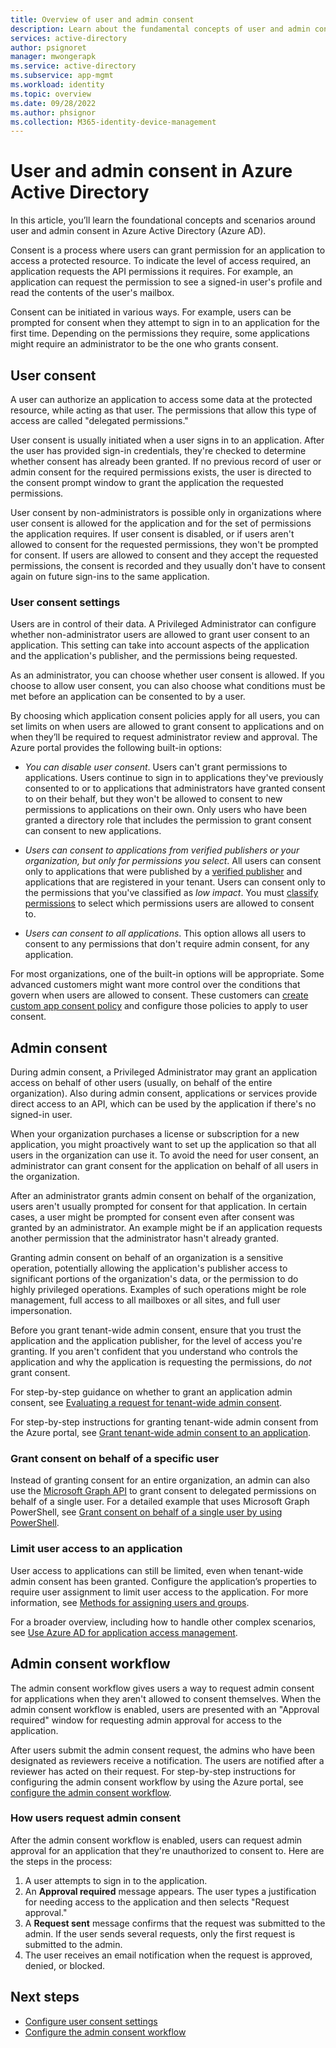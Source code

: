 ```yaml
---
title: Overview of user and admin consent
description: Learn about the fundamental concepts of user and admin consent in Azure AD
services: active-directory
author: psignoret
manager: mwongerapk
ms.service: active-directory
ms.subservice: app-mgmt
ms.workload: identity
ms.topic: overview
ms.date: 09/28/2022
ms.author: phsignor
ms.collection: M365-identity-device-management
---
```


# User and admin consent in Azure Active Directory

In this article, you’ll learn the foundational concepts and scenarios around user and admin consent in Azure Active Directory (Azure AD).

Consent is a process where users can grant permission for an application to access a protected resource. To indicate the level of access required, an application requests the API permissions it requires. For example, an application can request the permission to see a signed-in user's profile and read the contents of the user's mailbox.

Consent can be initiated in various ways. For example, users can be prompted for consent when they attempt to sign in to an application for the first time. Depending on the permissions they require, some applications might require an administrator to be the one who grants consent.

## User consent

A user can authorize an application to access some data at the protected resource, while acting as that user. The permissions that allow this type of access are called "delegated permissions."

User consent is usually initiated when a user signs in to an application. After the user has provided sign-in credentials, they're checked to determine whether consent has already been granted. If no previous record of user or admin consent for the required permissions exists, the user is directed to the consent prompt window to grant the application the requested permissions.

User consent by non-administrators is possible only in organizations where user consent is allowed for the application and for the set of permissions the application requires. If user consent is disabled, or if users aren't allowed to consent for the requested permissions, they won't be prompted for consent. If users are allowed to consent and they accept the requested permissions, the consent is recorded and they usually don't have to consent again on future sign-ins to the same application.

### User consent settings

Users are in control of their data. A Privileged Administrator can configure whether non-administrator users are allowed to grant user consent to an application. This setting can take into account aspects of the application and the application's publisher, and the permissions being requested.

As an administrator, you can choose whether user consent is allowed. If you choose to allow user consent, you can also choose what conditions must be met before an application can be consented to by a user.

By choosing which application consent policies apply for all users, you can set limits on when users are allowed to grant consent to applications and on when they’ll be required to request administrator review and approval. The Azure portal provides the following built-in options:

- *You can disable user consent*. Users can't grant permissions to applications. Users continue to sign in to applications they've previously consented to or to applications that administrators have granted consent to on their behalf, but they won't be allowed to consent to new permissions to applications on their own. Only users who have been granted a directory role that includes the permission to grant consent can consent to new applications.

- *Users can consent to applications from verified publishers or your organization, but only for permissions you select*. All users can consent only to applications that were published by a [verified publisher](../develop/publisher-verification-overview.md) and applications that are registered in your tenant. Users can consent only to the permissions that you've classified as *low impact*. You must [classify permissions](configure-permission-classifications.md) to select which permissions users are allowed to consent to.

- *Users can consent to all applications*. This option allows all users to consent to any permissions that don't require admin consent, for any application.

For most organizations, one of the built-in options will be appropriate. Some advanced customers might want more control over the conditions that govern when users are allowed to consent. These customers can [create custom app consent policy](manage-app-consent-policies.md#create-a-custom-app-consent-policy) and configure those policies to apply to user consent.

## Admin consent

During admin consent, a Privileged Administrator may grant an application access on behalf of other users (usually, on behalf of the entire organization). Also during admin consent, applications or services provide direct access to an API, which can be used by the application if there's no signed-in user.

When your organization purchases a license or subscription for a new application, you might proactively want to set up the application so that all users in the organization can use it. To avoid the need for user consent, an administrator can grant consent for the application on behalf of all users in the organization.

After an administrator grants admin consent on behalf of the organization, users aren't usually prompted for consent for that application. In certain cases, a user might be prompted for consent even after consent was granted by an administrator. An example might be if an application requests another permission that the administrator hasn't already granted.

Granting admin consent on behalf of an organization is a sensitive operation, potentially allowing the application's publisher access to significant portions of the organization's data, or the permission to do highly privileged operations. Examples of such operations might be role management, full access to all mailboxes or all sites, and full user impersonation.

Before you grant tenant-wide admin consent, ensure that you trust the application and the application publisher, for the level of access you're granting. If you aren't confident that you understand who controls the application and why the application is requesting the permissions, do *not* grant consent.

For step-by-step guidance on whether to grant an application admin consent, see [Evaluating a request for tenant-wide admin consent](manage-consent-requests.md#evaluate-a-request-for-tenant-wide-admin-consent).

For step-by-step instructions for granting tenant-wide admin consent from the Azure portal, see [Grant tenant-wide admin consent to an application](grant-admin-consent.md).

### Grant consent on behalf of a specific user

Instead of granting consent for an entire organization, an admin can also use the [Microsoft Graph API](/graph/use-the-api) to grant consent to delegated permissions on behalf of a single user. For a detailed example that uses Microsoft Graph PowerShell, see [Grant consent on behalf of a single user by using PowerShell](manage-consent-requests.md).

### Limit user access to an application

User access to applications can still be limited, even when tenant-wide admin consent has been granted. Configure the application’s properties to require user assignment to limit user access to the application. For more information, see [Methods for assigning users and groups](assign-user-or-group-access-portal.md).

For a broader overview, including how to handle other complex scenarios, see [Use Azure AD for application access management](what-is-access-management.md).

## Admin consent workflow

The admin consent workflow gives users a way to request admin consent for applications when they aren't allowed to consent themselves. When the admin consent workflow is enabled, users are presented with an "Approval required" window for requesting admin approval for access to the application.

After users submit the admin consent request, the admins who have been designated as reviewers receive a notification. The users are notified after a reviewer has acted on their request. For step-by-step instructions for configuring the admin consent workflow by using the Azure portal, see [configure the admin consent workflow](configure-admin-consent-workflow.md).

### How users request admin consent

After the admin consent workflow is enabled, users can request admin approval for an application that they're unauthorized to consent to. Here are the steps in the process:

1. A user attempts to sign in to the application.
1. An **Approval required** message appears. The user types a justification for needing access to the application and then selects "Request approval."
1. A **Request sent** message confirms that the request was submitted to the admin. If the user sends several requests, only the first request is submitted to the admin.
1. The user receives an email notification when the request is approved, denied, or blocked.

## Next steps

- [Configure user consent settings](configure-user-consent.md)
- [Configure the admin consent workflow](configure-admin-consent-workflow.md)